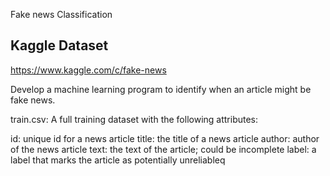 Fake news Classification

## Kaggle Dataset
https://www.kaggle.com/c/fake-news


Develop a machine learning program to identify when an article might be fake news.

train.csv: A full training dataset with the following attributes:

id: unique id for a news article
title: the title of a news article
author: author of the news article
text: the text of the article; could be incomplete
label: a label that marks the article as potentially unreliableq
